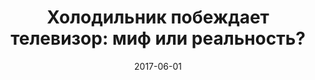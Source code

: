 ---
layout: post
title: "Холодильник побеждает телевизор: миф или реальность?"
date: 2017-06-01
file: 2017-06-01-shelin.md
excerpt: "Гость программы — журналист Сергей Шелин."
summary: "Гость программы — журналист Сергей Шелин."
duration: "01:08:23"
length: "41078061"
explicit: "no"
block: "no"
---
